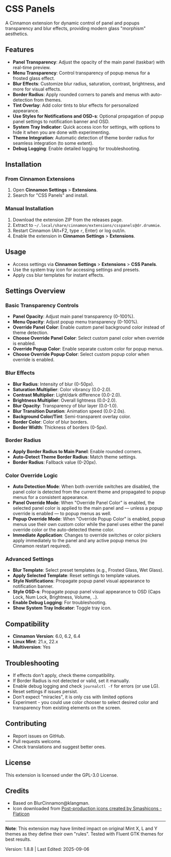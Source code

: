 # CSS Panels

A Cinnamon extension for dynamic control of panel and popups transparency and blur effects, providing modern glass "morphism" aesthetics.

## Features

- **Panel Transparency**: Adjust the opacity of the main panel (taskbar) with real-time preview.
- **Menu Transparency**: Control transparency of popup menus for a frosted glass effect.
- **Blur Effects**: Customize blur radius, saturation, contrast, brightness, and more for visual effects.
- **Border Radius**: Apply rounded corners to panels and menus with auto-detection from themes.
- **Tint Overlay**: Add color tints to blur effects for personalized appearance.
- **Use Styles for Notifications and OSD-s**: Optional propagation of popup panel settings to notification banner and OSD.
- **System Tray Indicator**: Quick access icon for settings, with options to hide it when you are done with experimenting.
- **Theme Integration**: Automatic detection of theme border radius for seamless integration (to some extent).
- **Debug Logging**: Enable detailed logging for troubleshooting.

## Installation

### From Cinnamon Extensions

1. Open **Cinnamon Settings** > **Extensions**.
2. Search for "CSS Panels" and install.

### Manual Installation

1. Download the extension ZIP from the releases page.
2. Extract to `~/.local/share/cinnamon/extensions/csspanels@dr.drummie`.
3. Restart Cinnamon (Alt+F2, type `r`, Enter) or log out/in.
4. Enable the extension in **Cinnamon Settings** > **Extensions**.

## Usage

- Access settings via **Cinnamon Settings** > **Extensions** > **CSS Panels**.
- Use the system tray icon for accessing settings and presets.
- Apply css blur templates for instant effects.

## Settings Overview

### Basic Transparency Controls

- **Panel Opacity**: Adjust main panel transparency (0-100%).
- **Menu Opacity**: Adjust popup menu transparency (0-100%).
- **Override Panel Color**: Enable custom panel background color instead of theme detection.
- **Choose Override Panel Color**: Select custom panel color when override is enabled.
- **Override Popup Color**: Enable separate custom color for popup menus.
- **Choose Override Popup Color**: Select custom popup color when override is enabled.

### Blur Effects

- **Blur Radius**: Intensity of blur (0-50px).
- **Saturation Multiplier**: Color vibrancy (0.0-2.0).
- **Contrast Multiplier**: Light/dark difference (0.0-2.0).
- **Brightness Multiplier**: Overall lightness (0.0-2.0).
- **Blur Opacity**: Transparency of blur layer (0.0-1.0).
- **Blur Transition Duration**: Animation speed (0.0-2.0s).
- **Background Color/Tint**: Semi-transparent overlay color.
- **Border Color**: Color of blur borders.
- **Border Width**: Thickness of borders (0-5px).

### Border Radius

- **Apply Border Radius to Main Panel**: Enable rounded corners.
- **Auto-Detect Theme Border Radius**: Match theme settings.
- **Border Radius**: Fallback value (0-20px).

### Color Override Logic

- **Auto Detection Mode**: When both override switches are disabled, the panel color is detected from the current theme and propagated to popup menus for a consistent appearance.
- **Panel Override Mode**: When "Override Panel Color" is enabled, the selected panel color is applied to the main panel and — unless a popup override is enabled — to popup menus as well.
- **Popup Override Mode**: When "Override Popup Color" is enabled, popup menus use their own custom color while the panel uses either the panel override color or the auto-detected theme color.
- **Immediate Application**: Changes to override switches or color pickers apply immediately to the panel and any active popup menus (no Cinnamon restart required).

### Advanced Settings

- **Blur Template**: Select preset templates (e.g., Frosted Glass, Wet Glass).
- **Apply Selected Template**: Reset settings to template values.
- **Style Notifications**: Propagate popup panel visual appearance to notification banner.
- **Style OSD-s**: Propagate popup panel visual appearance to OSD (Caps Lock, Num Lock, Brightness, Volume, ..).
- **Enable Debug Logging**: For troubleshooting.
- **Show System Tray Indicator**: Toggle tray icon.

## Compatibility

- **Cinnamon Version**: 6.0, 6.2, 6.4
- **Linux Mint**: 21.x, 22.x
- **Multiversion**: Yes

## Troubleshooting

- If effects don't apply, check theme compatibility.
- If Border Radius is not detected or valid, set it manually. 
- Enable debug logging and check `journalctl -f` for errors (or use LG).
- Reset settings if issues persist.
- Don't expect "miracles", it is only css with limited options
- Experiment - you could use color chooser to select desired color and transparency from existing elements on the screen.

## Contributing

- Report issues on GitHub.
- Pull requests welcome.
- Check translations and suggest better ones.

## License

This extension is licensed under the GPL-3.0 License.

## Credits

- Based on BlurCinnamon@klangman.
- Icon downloaded from <a href="https://www.flaticon.com/free-icons/post-production" title="post-production icons">Post-production icons created by Smashicons - Flaticon</a>

---

**Note**: This extension may have limited impact on original Mint X, L and Y themes as they define their own "rules". Tested with Fluent GTK themes for best results.

Version: 1.8.8 | Last Edited: 2025-09-06
